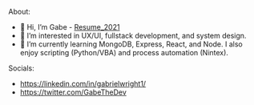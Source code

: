 About:
- 👋 Hi, I’m Gabe - [Resume_2021](https://github.com/gabrielwright1/gabrielwright1/files/6795477/Gabe_Resume_2021.pdf)
- 👀 I’m interested in UX/UI, fullstack development, and system design. 
- 🌱 I’m currently learning MongoDB, Express, React, and Node. I also enjoy scripting (Python/VBA) and process automation (Nintex).

Socials: 

- https://linkedin.com/in/gabrielwright1/
- https://twitter.com/GabeTheDev

<!---
gabrielwright1/gabrielwright1 is a ✨ special ✨ repository because its `README.md` (this file) appears on your GitHub profile.
You can click the Preview link to take a look at your changes.
--->

